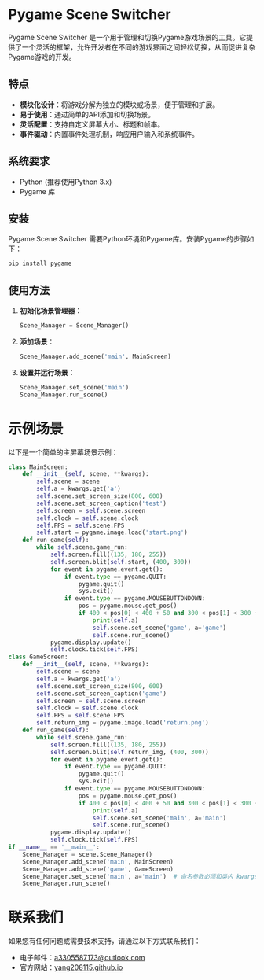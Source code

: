 # Pygame Scene Switcher

Pygame Scene Switcher 是一个用于管理和切换Pygame游戏场景的工具。它提供了一个灵活的框架，允许开发者在不同的游戏界面之间轻松切换，从而促进复杂Pygame游戏的开发。

## 特点

- **模块化设计**：将游戏分解为独立的模块或场景，便于管理和扩展。
- **易于使用**：通过简单的API添加和切换场景。
- **灵活配置**：支持自定义屏幕大小、标题和帧率。
- **事件驱动**：内置事件处理机制，响应用户输入和系统事件。

## 系统要求

- Python (推荐使用Python 3.x)
- Pygame 库

## 安装

Pygame Scene Switcher 需要Python环境和Pygame库。安装Pygame的步骤如下：

```bash
pip install pygame
```

## 使用方法

1. **初始化场景管理器**：
   
   ```python
   Scene_Manager = Scene_Manager()  
   ```

2. **添加场景**：
   
   ```python
   Scene_Manager.add_scene('main', MainScreen)
   ```
   
   

3. **设置并运行场景**：
   
   ```python
   Scene_Manager.set_scene('main')
   Scene_Manager.run_scene()
   ```

# 示例场景

以下是一个简单的主屏幕场景示例：

```python
class MainScreen:
    def __init__(self, scene, **kwargs):
        self.scene = scene
        self.a = kwargs.get('a')
        self.scene.set_screen_size(800, 600)
        self.scene.set_screen_caption('test')
        self.screen = self.scene.screen
        self.clock = self.scene.clock
        self.FPS = self.scene.FPS
        self.start = pygame.image.load('start.png')
    def run_game(self):
        while self.scene.game_run:
            self.screen.fill((135, 180, 255))
            self.screen.blit(self.start, (400, 300))
            for event in pygame.event.get():
                if event.type == pygame.QUIT:
                    pygame.quit()
                    sys.exit()
                if event.type == pygame.MOUSEBUTTONDOWN:
                    pos = pygame.mouse.get_pos()
                    if 400 < pos[0] < 400 + 50 and 300 < pos[1] < 300 + 50:
                        print(self.a)
                        self.scene.set_scene('game', a='game')
                        self.scene.run_scene()
            pygame.display.update()
            self.clock.tick(self.FPS)
class GameScreen:
    def __init__(self, scene, **kwargs):
        self.scene = scene
        self.a = kwargs.get('a')
        self.scene.set_screen_size(800, 600)
        self.scene.set_screen_caption('game')
        self.screen = self.scene.screen
        self.clock = self.scene.clock
        self.FPS = self.scene.FPS
        self.return_img = pygame.image.load('return.png')
    def run_game(self):
        while self.scene.game_run:
            self.screen.fill((135, 180, 255))
            self.screen.blit(self.return_img, (400, 300))
            for event in pygame.event.get():
                if event.type == pygame.QUIT:
                    pygame.quit()
                    sys.exit()
                if event.type == pygame.MOUSEBUTTONDOWN:
                    pos = pygame.mouse.get_pos()
                    if 400 < pos[0] < 400 + 50 and 300 < pos[1] < 300 + 50:
                        print(self.a)
                        self.scene.set_scene('main', a='main')
                        self.scene.run_scene()
            pygame.display.update()
            self.clock.tick(self.FPS)
if __name__ == '__main__':
    Scene_Manager = scene.Scene_Manager()
    Scene_Manager.add_scene('main', MainScreen)
    Scene_Manager.add_scene('game', GameScreen)
    Scene_Manager.set_scene('main', a='main')  # 命名参数必须和类内 kwargs.get 方法访问时使用的键名称一致
    Scene_Manager.run_scene()
```

# 联系我们

如果您有任何问题或需要技术支持，请通过以下方式联系我们：

* 电子邮件：[a3305587173@outlook.com](mailto:a3305587173@outlook.com)
* 官方网站：[yang208115.github.io](yang208115.github.io)
